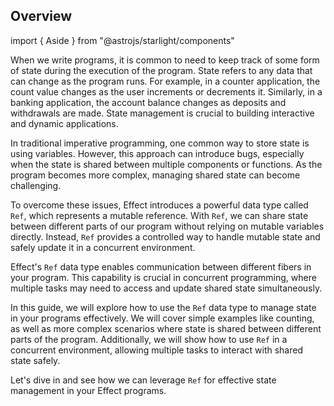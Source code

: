 ## Overview

import { Aside } from "@astrojs/starlight/components"

When we write programs, it is common to need to keep track of some form of state during the execution of the program. State refers to any data that can change as the program runs. For example, in a counter application, the count value changes as the user increments or decrements it. Similarly, in a banking application, the account balance changes as deposits and withdrawals are made. State management is crucial to building interactive and dynamic applications.

In traditional imperative programming, one common way to store state is using variables. However, this approach can introduce bugs, especially when the state is shared between multiple components or functions. As the program becomes more complex, managing shared state can become challenging.

To overcome these issues, Effect introduces a powerful data type called `Ref`, which represents a mutable reference. With `Ref`, we can share state between different parts of our program without relying on mutable variables directly. Instead, `Ref` provides a controlled way to handle mutable state and safely update it in a concurrent environment.

Effect's `Ref` data type enables communication between different fibers in your program. This capability is crucial in concurrent programming, where multiple tasks may need to access and update shared state simultaneously.

In this guide, we will explore how to use the `Ref` data type to manage state in your programs effectively. We will cover simple examples like counting, as well as more complex scenarios where state is shared between different parts of the program. Additionally, we will show how to use `Ref` in a concurrent environment, allowing multiple tasks to interact with shared state safely.

Let's dive in and see how we can leverage `Ref` for effective state management in your Effect programs.
